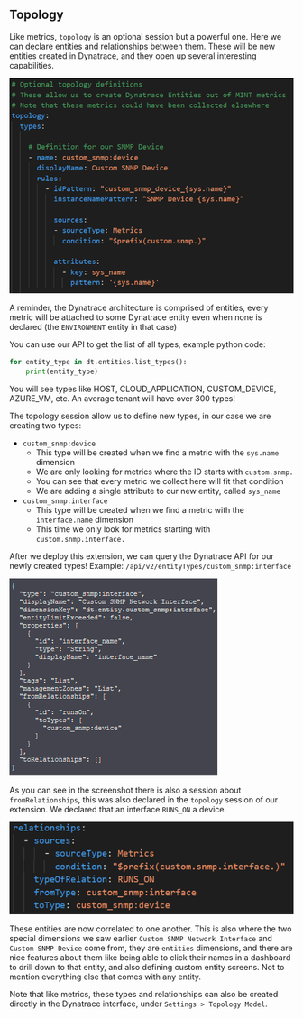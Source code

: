 ## Topology

Like metrics, `topology` is an optional session but a powerful one. Here we can declare entities and relationships between them. These will be new entities created in Dynatrace, and they open up several interesting capabilities.  

![yaml-06](../../../assets/13-yaml-06.png)

A reminder, the Dynatrace architecture is comprised of entities, every metric will be attached to some Dynatrace entity even when none is declared (the `ENVIRONMENT` entity in that case)

You can use our API to get the list of all types, example python code:

```python
for entity_type in dt.entities.list_types():
    print(entity_type)
```

You will see types like HOST, CLOUD_APPLICATION, CUSTOM_DEVICE, AZURE_VM, etc. An average tenant will have over 300 types!

The topology session allow us to define new types, in our case we are creating two types:

* `custom_snmp:device`
    * This type will be created when we find a metric with the `sys.name` dimension
    * We are only looking for metrics where the ID starts with `custom.snmp.`
    * You can see that every metric we collect here will fit that condition
    * We are adding a single attribute to our new entity, called `sys_name`
* `custom_snmp:interface`
    * This type will be created when we find a metric with the `interface.name` dimension
    * This time we only look for metrics starting with `custom.snmp.interface.`

After we deploy this extension, we can query the Dynatrace API for our newly created types! Example: `/api/v2/entityTypes/custom_snmp:interface` 

![yaml-07](../../../assets/14-yaml-07.png)


As you can see in the screenshot there is also a session about `fromRelationships`, this was also declared in the `topology` session of our extension. We declared that an interface `RUNS_ON` a device.

![yaml-08](../../../assets/15-yaml-08.png)

These entities are now correlated to one another. This is also where the two special dimensions we saw earlier `Custom SNMP Network Interface` and `Custom SNMP Device` come from, they are `entities` dimensions, and there are nice features about them like being able to click their names in a dashboard to drill down to that entity, and also defining custom entity screens. Not to mention everything else that comes with any entity.  

Note that like metrics, these types and relationships can also be created directly in the Dynatrace interface, under `Settings > Topology Model`.

